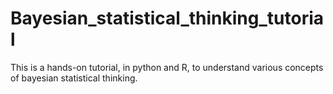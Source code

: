 # Bayesian_statistical_thinking_tutorial
This is a hands-on tutorial, in python and R, to understand various concepts of bayesian statistical thinking.
